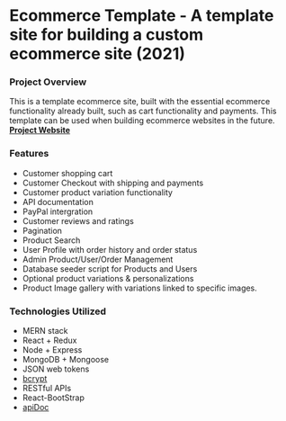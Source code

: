 # Ecommerce Template - A template site for building a custom ecommerce site (2021)

### Project Overview

This is a template ecommerce site, built with the essential ecommerce functionality already built, such as cart functionality and payments. This template can be used when building ecommerce websites in the future. **[Project Website](https://ecommerce--template.herokuapp.com// 'Ecommerce Template')**

### Features

- Customer shopping cart
- Customer Checkout with shipping and payments
- Customer product variation functionality
- API documentation
- PayPal intergration
- Customer reviews and ratings
- Pagination
- Product Search
- User Profile with order history and order status
- Admin Product/User/Order Management
- Database seeder script for Products and Users
- Optional product variations & personalizations
- Product Image gallery with variations linked to specific images.

### Technologies Utilized

- MERN stack
- React + Redux
- Node + Express
- MongoDB + Mongoose
- JSON web tokens
- [bcrypt](https://www.npmjs.com/package/bcrypt)
- RESTful APIs
- React-BootStrap
- [apiDoc](https://apidocjs.com/#param-api-description)

